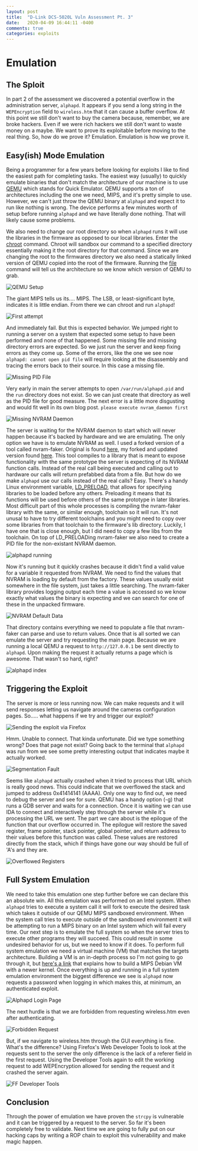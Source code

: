 ```yaml
---
layout: post
title:  "D-Link DCS-5020L Vuln Assessment Pt. 3"
date:   2020-04-09 16:44:11 -0400
comments: true
categories: exploits
---
```


# Emulation

## The Sploit
In part 2 of the assessment we discovered a potential overflow in the 
administration server, `alphapd`. It appears if you send a long string in the 
`WEPEncryption` field to `wireless.htm` that it can cause a buffer overflow. At 
this point we still don't want to buy the camera because, remember, we are broke
hackers. Even if we were rich hackers we still don't want to waste money on a 
maybe. We want to prove its exploitable before moving to the real thing. So, 
how do we prove it? Emulation. Emulation is how we prove it.

## Easy(ish) Mode Emulation
Being a programmer for a few years before looking for exploits I like to find 
the easiest path for completing tasks. The easiest way (usually) to quickly 
emulate binaries that don't match the architecture of our machine is to use
[QEMU](https://www.qemu.org/) which stands for Quick Emulator. QEMU supports a 
ton of architectures including the one we need, MIPS, and it's pretty simple to 
use. However, we can't just throw the QEMU binary at `alphapd` and expect it to 
run like nothing is wrong. The device performs a few minutes worth of setup 
before running `alphapd` and we have literally done nothing. That will likely 
cause some problems. 

We also need to change our root directory so when `alphapd` runs it will use the
libraries in the firmware as opposed to our local libraries. Enter the 
[chroot](https://en.wikipedia.org/wiki/Chroot) command. Chroot will sandbox our 
command to a specified directory essentially making it the root directory for 
that command. Since we are changing the root to the firmwares directory we also 
need a statically linked version of QEMU copied into the root of the firmware. 
Running the [file](http://man7.org/linux/man-pages/man1/file.1.html) command 
will tell us the architecture so we know which version of QEMU to grab. 

![QEMU Setup]({{site.baseurl}}/assets/images/dcs-5020l/dcs-5020L_3_img/dir_listing.png)

The giant MIPS tells us its.... MIPS. The LSB, or least-significant byte, 
indicates it is little endian. From there we can chroot and run `alphapd`!

![First attempt]({{site.baseurl}}/assets/images/dcs-5020l/dcs-5020L_3_img/first_qemu.png)

And immediately fail. But this is expected behavior. We jumped right to
running a server on a system that expected some setup to have been performed 
and none of that happened. Some missing file and missing directory errors are 
expected. So we just run the server and keep fixing errors as they come up. 
Some of the errors, like the one we see now `alphapd: cannot open pid file` will
require looking at the disassembly and tracing the errors back to their source. 
In this case a missing file.

![Missing PID File]({{site.baseurl}}/assets/images/dcs-5020l/dcs-5020L_3_img/pid_file.png)

Very early in main the server attempts to open `/var/run/alphapd.pid` and the 
`run` directory does not exist. So we can just create that directory as well as 
the PID file for good measure. The next error is a little more disgusting and 
would fit well in its own blog post. `please execute nvram_daemon first`

![Missing NVRAM Daemon]({{site.baseurl}}/assets/images/dcs-5020l/dcs-5020L_3_img/nvram_daemon.png)

The server is waiting for the NVRAM daemon to start which will never happen 
because it's backed by hardware and we are emulating. The only option we have 
is to emulate NVRAM as well. I used a forked version of a tool called nvram-faker. 
Original is found [here](https://github.com/zcutlip/nvram-faker), my forked and 
updated version found [here](https://github.com/fuzzywalls/nvram-faker). This 
tool compiles to a library that is meant to expose functionality with the same 
prototype the server is expecting of its NVRAM function calls. Instead of the 
real call being executed and calling out to hardware our calls will return 
prefabbed data from a file. But how do we make `alphapd` use our calls instead of 
the real calls? Easy. There's a handy Linux environment variable,
[LD_PRELOAD](https://blog.fpmurphy.com/2012/09/all-about-ld_preload.html), that
 allows for specifying libraries to be loaded before any others. Preloading it 
 means that its functions will be used before others of the same prototype in 
 later libraries. Most difficult part of this whole processes is compiling the 
 nvram-faker library with the same, or similar enough, toolchain so it will run. 
 It's not unusal to have to try different toolchains and you might need to copy 
 over some libraries from that toolchain to the firmware's lib directory. 
 Luckily, I have one that is close enough, but I did need to copy a few libs 
 from the toolchain. On top of LD_PRELOADing nvram-faker we also need to create 
 a PID file for the non-existant NVRAM daemon.

![alphapd running]({{site.baseurl}}/assets/images/dcs-5020l/dcs-5020L_3_img/alphapd_running.png)

Now it's running but it quickly crashes because it didn't find a valid value for
a variable it requested from NVRAM. We need to find the values that NVRAM is 
loading by default from the factory. These values usually exist somewhere in the
file system, just takes a little searching. The nvram-faker library provides 
logging output each time a value is accessed so we know exactly what values the 
binary is expecting and we can search for one of these in the unpacked firmware.

![NVRAM Default Data]({{site.baseurl}}/assets/images/dcs-5020l/dcs-5020L_3_img/nvram_file.png)

That directory contains everything we need to populate a file that nvram-faker 
can parse and use to return values. Once that is all sorted we can emulate the 
server and try requesting the main page. Because we are running a local QEMU a 
request to `http://127.0.0.1` be sent directly to `alphapd`. Upon making the 
request it actually returns a page which is awesome. That wasn't so hard, right?

![alphapd index]({{site.baseurl}}/assets/images/dcs-5020l/dcs-5020L_3_img/alphapd_index.png)

## Triggering the Exploit
The server is more or less running now. We can make requests and it will send 
responses letting us navigate around the cameras configuration pages. So.....
what happens if we try and trigger our exploit?

![Sending the exploit via Firefox]({{site.baseurl}}/assets/images/dcs-5020l//dcs-5020L_3_img/exploit_sent.png)

Hmm. Unable to connect. That kinda unfortunate. Did we type something wrong? 
Does that page not exist? Going back to the terminal that `alphapd` was run 
from we see some pretty interesting output that indicates maybe it actually worked.

![Segmentation Fault]({{site.baseurl}}/assets/images/dcs-5020l/dcs-5020L_3_img/segmentation_fault.png)

Seems like `alphapd` actually crashed when it tried to process that URL which 
is really good news. This could indicate that we overflowed the stack and 
jumped to address 0x41414141 (AAAA). Only one way to find out, we need to 
debug the server and see for sure. QEMU has a handy option (-g) that runs a GDB 
server and waits for a connection. Once it is waiting we can use IDA to connect 
and interactively step through the server while it's processing the URL we sent. 
The part we care about is the epilogue of the function that our overflow 
occurred in. The epilogue will restore the saved register, frame pointer, stack 
pointer, global pointer, and return address to their values before this function 
was called. These values are restored directly from the stack, which if things 
have gone our way should be full of 'A's and they are.

![Overflowed Registers]({{site.baseurl}}/assets/images/dcs-5020l/dcs-5020L_3_img/registers.png)

## Full System Emulation
We need to take this emulation one step further before we can declare this an 
absolute win. All this emulation was performed on an Intel system. When `alphapd`
tries to execute a system call it will fork to execute the desired task which 
takes it outside of our QEMU MIPS sandboxed environment. When the system call 
tries to execute outside of the sandboxed environment it will be attempting 
to run a MIPS binary on an Intel system which will fail every time. Our next 
step is to emulate the full system so when the server tries to execute other 
programs they will succeed. This could result in some undesired behavior for us,
but we need to know if it does. To perform full system emulation we need a 
virtual machine (VM) that matches the targets architecture. Building a VM is an
in-depth process so I'm not going to go through it, but 
[here's a link](https://markuta.com/how-to-build-a-mips-qemu-image-on-debian/) 
that explains how to build a MIPS Debian VM with a newer kernel. Once 
everything is up and running in a full system emulation environment the biggest 
difference we see is `alphapd` now requests a password when logging in which makes 
this, at minimum, an authenticated exploit.

![Alphapd Login Page]({{site.baseurl}}/assets/images/dcs-5020l/dcs-5020L_3_img/login.png)

The next hurdle is that we are forbidden from requesting wireless.htm even after authenticating.

![Forbidden Request]({{site.baseurl}}/assets/images/dcs-5020l/dcs-5020L_3_img/forbidden.png)

But, if we navigate to wireless.htm through the GUI everything is fine. What's 
the difference? Using Firefox's Web Developer Tools to look at the requests 
sent to the server the only difference is the lack of a referer field in the 
first request. Using the Developer Tools again to edit the working request to 
add WEPEncryption allowed for sending the request and it crashed the server again.

![FF Developer Tools]({{site.baseurl}}/assets/images/dcs-5020l/dcs-5020L_3_img/request.png)

## Conclusion
Through the power of emulation we have proven the `strcpy` is vulnerable and it
can be triggered by a request to the server. So far it's been completely free 
to validate. Next time we are going to fully put on our hacking caps by writing 
a ROP chain to exploit this vulnerability and make magic happen.
